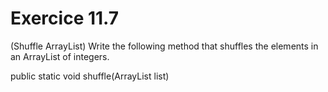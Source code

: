 # Exercice 11.7

(Shuffle ArrayList) Write the following method that shuffles the elements in an ArrayList of integers.

public static void shuffle(ArrayList<Integer> list) 